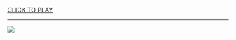 
<a href="https://premium76.site?title=blade_ball_unblocked_games&ref=13M">CLICK TO PLAY</a></h3>
<hr>

<a href="https://premium76.site?title=blade_ball_unblocked_games&ref=13M"><img src="https://clearcache.store/games.png"></a>


